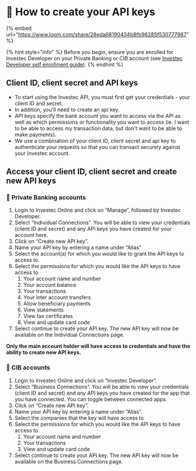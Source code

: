 # 🔑 How to create your API keys

{% embed url="https://www.loom.com/share/28eda68190434b8fb96285f530777987" %}

{% hint style="info" %}
Before you begin, ensure you are enrolled for Investec Developer on your Private Banking or CIB account (see [Investec Developer self enrollment guide](https://investec.gitbook.io/programmable-banking-community-wiki/get-started/self-enrollment-guide)).&#x20;
{% endhint %}

## Client ID, client secret and API keys

* To start using the Investec API, you must first get your credentials - your client ID and secret.&#x20;
* In addition, you'll need to create an api key.
* API keys specify the bank account you want to access via the API as well as which permissions or functionality you want to access (ie. I want to be able to access my transaction data, but don't want to be able to make payments).
* We use a combination of your client ID, client secret and api key to authenticate your requests so that you can transact securely against your Investec account.&#x20;

## Access your client ID, client secret and create new API keys

### 🏦 **Private Banking accounts**

1. Login to Investec Online and click on “Manage”, followed by Investec Developer.&#x20;
2. Select “Individual Connections”. You will be able to view your credentials (client ID and secret) and any API keys you have created for your account here.&#x20;
3. Click on “Create new API key”.
4. Name your API key by entering a name under “Alias”&#x20;
5. Select the account(s) for which you would like to grant the API keys to access to.&#x20;
6. Select the permissions for which you would like the API keys to have access to.&#x20;
   1. Your account name and number
   2. Your account balance
   3. Your transactions
   4. Your inter account transfers
   5. Allow beneficiary payments
   6. View statements
   7. View tax certificates
   8. View and update card code&#x20;
7. Select continue to create your API key. The new API key will now be available on the Individual Connections page.&#x20;

**Only the main account holder will have access to credentials and have the ability to create new API keys.**&#x20;

### 🧰 CIB accounts

1. Login to Investec Online and click on “Investec Developer”.
2. Select “Business Connections”.  You will be able to view your credentials (client ID and secret) and any API keys you have created for the app that you have connected. You can toggle between connected apps.&#x20;
3. Click on “Create new API key”.
4. Name your API key by entering a name under “Alias”.
5. Select the companies that the key will have access to&#x20;
6. Select the permissions for which you would like the API keys to have access to.
   1. Your account name and number
   2. Your transactions
   3. View and update card code
7. Select continue to create your API key. The new API key will now be available on the Business Connections page.

